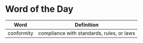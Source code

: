 # Word of the Day

|Word|Definition|
|---|---|
|conformity|compliance with standards, rules, or laws|